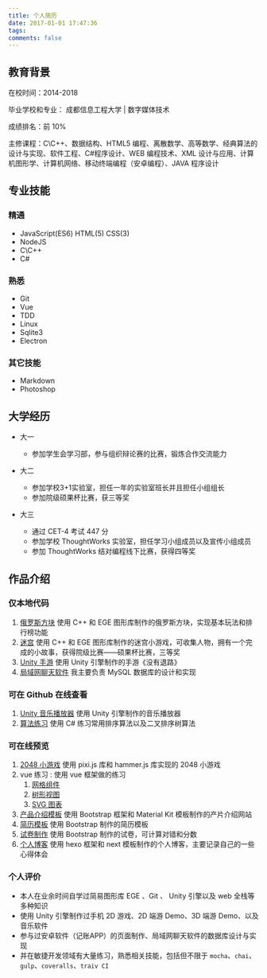 ```yaml
---
title: 个人简历
date: 2017-01-01 17:47:36
tags:
comments: false
---
```


## 教育背景

在校时间：2014-2018

毕业学校和专业： 成都信息工程大学 | 数字媒体技术

成绩排名：前 10%

主修课程：C\C++、数据结构、HTML5 编程、离散数学、高等数学、经典算法的设计与实现、软件工程、C#程序设计、WEB 编程技术、XML 设计与应用、计算机图形学、计算机网络、移动终端编程（安卓编程）、JAVA 程序设计

## 专业技能

### 精通

- JavaScript(ES6) HTML(5) CSS(3)
- NodeJS
- C\C++
- C#

### 熟悉

- Git
- Vue
- TDD
- Linux
- Sqlite3
- Electron

### 其它技能

- Markdown
- Photoshop

## 大学经历

- 大一
	- 参加学生会学习部，参与组织辩论赛的比赛，锻炼合作交流能力

- 大二
	- 参加学校3+1实验室，担任一年的实验室班长并且担任小组组长
	- 参加院级硕果杯比赛，获三等奖

- 大三
	- 通过 CET-4 考试 447 分
	- 参加学校 ThoughtWorks 实验室，担任学习小组成员以及宣传小组成员
	- 参加 ThoughtWorks 结对编程线下比赛，获得四等奖

## 作品介绍

### 仅本地代码

1. [俄罗斯方块]() 使用 C++ 和 EGE 图形库制作的俄罗斯方块，实现基本玩法和排行榜功能
1. [迷宫]() 使用 C++ 和 EGE 图形库制作的迷宫小游戏，可收集人物，拥有一个完成的小故事，获得院级比赛——硕果杯比赛，三等奖
1. [Unity 手游]() 使用 Unity 引擎制作的手游《没有退路》
1. [局域网聊天软件]() 我主要负责 MySQL 数据库的设计和实现

### 可在 Github 在线查看

1. [Unity 音乐播放器](https://github.com/cwxyz007/MusicPlayer) 使用 Unity 引擎制作的音乐播放器
1. [算法练习](https://github.com/cwxyz007/Algorithm) 使用 C# 练习常用排序算法以及二叉排序树算法

### 可在线预览

1. [2048 小游戏](https://cwxyz007.github.io/pixi2048/) 使用 pixi.js 库和 hammer.js 库实现的 2048 小游戏
1. vue 练习 : 使用 vue 框架做的练习
	1. [网格组件](https://cwxyz007.github.io/vue-practice/grid/index.html)
	1. [树形视图](https://cwxyz007.github.io/vue-practice/tree/index.html)
	1. [SVG 图表](https://cwxyz007.github.io/vue-practice/svg-test/index.html)
1. [产品介绍模板](https://cwxyz007.github.io/TWPractice/TW103/src/index.html) 使用 Bootstrap 框架和 Material Kit 模板制作的产片介绍网站
1. [简历模板](https://cwxyz007.github.io/TWPractice/TW105/src/index.html) 使用 Bootstrap 制作的简历模板
1. [试卷制作](https://cwxyz007.github.io/TWPractice/TW108/index.html) 使用 Bootstrap 制作的试卷，可计算对错和分数
1. [个人博客](https://cwxyz007.github.io/) 使用 hexo 框架和 next 模板制作的个人博客，主要记录自己的一些心得体会

### 个人评价

- 本人在业余时间自学过简易图形库 EGE 、Git 、 Unity 引擎以及 web 全栈等多种知识
- 使用 Unity 引擎制作过手机 2D 游戏、2D 端游 Demo、3D 端游 Demo、以及音乐软件
- 参与过安卓软件（记账APP）的页面制作、局域网聊天软件的数据库设计与实现
- 并在敏捷开发领域有大量练习，熟悉相关技能，包括但不限于 `mocha`、`chai`、`gulp`、`coveralls`、`traiv CI`
